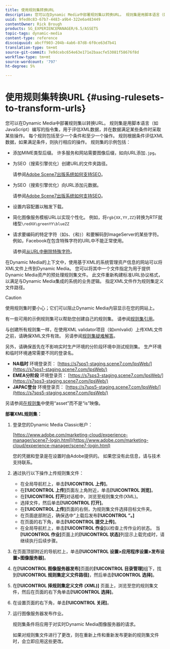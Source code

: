 ```yaml
---
title: 使用规则集转换URL
description: 您可以在Dynamic Media中部署规则集以转换URL。 规则集是用脚本语言（如JavaScript）编写的指令集，用于评估XML数据，并在数据满足某些条件时采取某些操作。
uuid: 9fed0c83-67b7-4483-a9b4-322e6a483449
contentOwner: Rick Brough
products: SG_EXPERIENCEMANAGER/6.5/ASSETS
topic-tags: dynamic-media
content-type: reference
discoiquuid: abcff903-204b-4ab6-87d8-6f0ce63d7b41
translation-type: tm+mt
source-git-commit: 7e9dcebc654e63e171e2baacfe53081f58676f8d
workflow-type: tm+mt
source-wordcount: '797'
ht-degree: 5%

---
```



# 使用规则集转换URL {#using-rulesets-to-transform-urls}

您可以在Dynamic Media中部署规则集以转换URL。 规则集是用脚本语言（如JavaScript）编写的指令集，用于评估XML数据，并在数据满足某些条件时采取某些操作。 每个规则包括至少一个条件和至少一个操作。 规则根据条件评估XML数据，如果满足条件，则执行相应的操作。 规则集的示例包括：

* 添加MIME类型后缀。 许多服务和网站需要图像后缀，如向URL添加`.jpg`。
* 为SEO（搜索引擎优化）创建URL的文件夹路径。

   请参阅[Adobe Scene7出版系统如何支持SEO](/help/assets/assets/s7_seo.pdf)。

* 为SEO（搜索引擎优化）向URL添加元数据。

   请参阅[Adobe Scene7出版系统如何支持SEO](/help/assets/assets/s7_seo.pdf)。

* 设置内容配置以触发下载。
* 简化图像服务模板URL以实现个性化。 例如，将`rgb{XX,YY,ZZ}`转换为RTF就绪型`\redXX\greenYY\blueZZ`

* 请求要编码的特定字符（如`$`、`{`和`}`）和要解码到ImageServer的某些字符。 例如，Facebook在包含特殊字符的URL中不能正常使用。

   请参阅[从URL中删除特殊字符](https://helpx.adobe.com/experience-manager/scene7/kb/base/scene7-rulesets/remove-special-characters-urls.html)。

在Dynamic Media的上下文中，使用基于XML的系统管理资产信息的网站可以将XML文件上传到Dynamic Media。 您可以将其中一个文件指定为用于提供Dynamic Media资产的预处理规则集文件。 此文件重新构建标准URL协议格式，以满足与Dynamic Media集成的系统的业务逻辑。 指定XML文件作为规则集定义文件路径。

>[!CAUTION]
>
>使用规则集时要小心；它们可以阻止Dynamic Media内容显示在您的网站上。

有一些可用的示例规则集可以帮助您创建自己的规则集。
请参阅[规则集引用](https://docs.adobe.com/content/help/en/dynamic-media-developer-resources/image-serving-api/image-serving-api/rule-set-reference/c-rule-set-reference.html)。

与创建所有规则集一样，在使用XML validator项目（如xmlvalid）上传XML文件之前，请确保XML文件有效。
另请参阅[规则集疑难解答](https://helpx.adobe.com/experience-manager/scene7/kb/base/scene7-rulesets/scene7-ruleset-troubleshooting.html)。

另外，请确保首先在不影响实时生产环境的分阶段环境中测试规则集。
生产环境和临时环境通常需要不同的登录名。

* **NA临时** 环境登录页： [https://s7sps1-staging.scene7.com/IpsWeb/](https://s7sps1-staging.scene7.com/IpsWeb/)
* **EMEA分阶段** 环境登录页： [https://s7sps3-staging.scene7.com/IpsWeb/](https://s7sps3-staging.scene7.com/IpsWeb/)
* **JAPAC登台** 环境登录页： [https://s7sps5-staging.scene7.com/IpsWeb/](https://s7sps5-staging.scene7.com/IpsWeb/)

另请参阅[在规则集](https://helpx.adobe.com/experience-manager/scene7/kb/base/scene7-rulesets/ruleset-asset-instead-image.html)中使用“asset”而不是“is”映像。

**部署XML规则集：**

1. 登录您的Dynamic Media Classic帐户：

   [https://www.adobe.com/marketing-cloud/experience-manager/scene7-login.html](https://www.adobe.com/marketing-cloud/experience-manager/scene7-login.html)

   您的凭据和登录是在设置时由Adobe提供的。 如果您没有此信息，请与技术支持联系。

1. 通过执行以下操作上传规则集文件：

   * 在全局导航栏上，单击&#x200B;**[!UICONTROL 上传]**。
   * 在&#x200B;**[!UICONTROL 上传]**&#x200B;页面左上角附近，单击&#x200B;**[!UICONTROL 浏览]**。
   * 在&#x200B;**[!UICONTROL 打开]**&#x200B;对话框中，浏览至规则集文件(XML)。
   * 选择文件，然后单击&#x200B;**[!UICONTROL 打开]**。
   * 在&#x200B;**[!UICONTROL 上传]**&#x200B;页面的右侧，为规则集文件选择目标文件夹。
   * 在页面底部附近，确保选中“上载后发布&#x200B;**[!UICONTROL ”。]**
   * 在页面的右下角，单击&#x200B;**[!UICONTROL 提交上传]**。
   * 在全局导航栏上，单击&#x200B;**[!UICONTROL 作业]**&#x200B;以检查上传作业的状态。 当&#x200B;**[!UICONTROL 作业]**&#x200B;页面上的&#x200B;**[!UICONTROL 状态]**&#x200B;列显示上载完成时，请继续执行后续步骤。

1. 在页面顶部附近的导航栏上，单击&#x200B;**[!UICONTROL 设置>应用程序设置>发布设置>图像服务器]**。
1. 在&#x200B;**[!UICONTROL 图像服务器发布]**&#x200B;页面的&#x200B;**[!UICONTROL 目录管理]**&#x200B;组下，找到&#x200B;**[!UICONTROL 规则集定义文件路径]**，然后单击&#x200B;**[!UICONTROL 选择]**。
1. 在&#x200B;**[!UICONTROL 择规则集定义文件 (XML)]** 页面上，浏览至您的规则集文件，然后在页面的右下角单击&#x200B;**[!UICONTROL 选择]**。
1. 在设置页面的右下角，单击&#x200B;**[!UICONTROL 关闭]**。
1. 运行图像服务器发布作业。

   规则集条件将应用于对实时Dynamic Media图像服务器的请求。

   如果对规则集文件进行了更改，则在重新上传和重新发布更新的规则集文件时，会立即应用这些更改。

